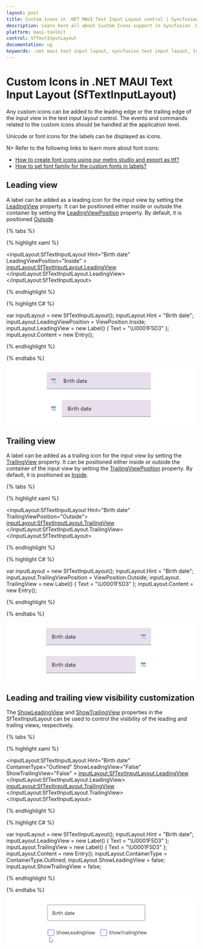 ```yaml
---
layout: post
title: Custom Icons in .NET MAUI Text Input Layout control | Syncfusion
description: Learn here all about Custom Icons support in Syncfusion .NET MAUI Text Input Layout (SfTextInputLayout) control and more.
platform: maui-toolkit
control: SfTextInputLayout
documentation: ug
keywords: .net maui text input layout, syncfusion text input layout, text input layout maui, .net maui leading icon entry.
---
```


# Custom Icons in .NET MAUI Text Input Layout (SfTextInputLayout)

Any custom icons can be added to the leading edge or the trailing edge of the input view in the text input layout control. The events and commands related to the custom icons should be handled at the application level.

Unicode or font icons for the labels can be displayed as icons.

N> Refer to the following links to learn more about font icons:
* [How to create font icons using our metro studio and export as ttf?](https://help.syncfusion.com/metro-studio/export-icon-font)
* [How to set font family for the custom fonts in labels?](https://learn.microsoft.com/en-us/dotnet/maui/user-interface/fonts?view=net-maui-7.0#display-font-icons)

## Leading view

A label can be added as a leading icon for the input view by setting the [LeadingView](https://help.syncfusion.com/cr/maui/Syncfusion.Maui.Core.SfTextInputLayout.html#Syncfusion_Maui_Core_SfTextInputLayout_LeadingView) property. It can be positioned either inside or outside the container by setting the [LeadingViewPosition](https://help.syncfusion.com/cr/maui/Syncfusion.Maui.Core.SfTextInputLayout.html#Syncfusion_Maui_Core_SfTextInputLayout_LeadingViewPosition) property. By default, it is positioned [Outside](https://help.syncfusion.com/cr/maui/Syncfusion.Maui.Core.ViewPosition.html#Syncfusion_Maui_Core_ViewPosition_Outside).

{% tabs %} 

{% highlight xaml %} 

<inputLayout:SfTextInputLayout Hint="Birth date"
                               LeadingViewPosition="Inside" >
    <Entry />
    <inputLayout:SfTextInputLayout.LeadingView>
       <Label
           Text="&#x1F5D3;">     
       </Label>
    </inputLayout:SfTextInputLayout.LeadingView>
</inputLayout:SfTextInputLayout> 

{% endhighlight %}

{% highlight C# %} 

var inputLayout = new SfTextInputLayout();
inputLayout.Hint = "Birth date";
inputLayout.LeadingViewPosition = ViewPosition.Inside;
inputLayout.LeadingView = new Label() { Text = "\U0001F5D3" };
inputLayout.Content = new Entry(); 

{% endhighlight %}

{% endtabs %}

![Leading view position](images/CustomIcons/LeadingView.png)

## Trailing  view

A label can be added as a trailing icon for the input view by setting the [TrailingView](https://help.syncfusion.com/cr/maui/Syncfusion.Maui.Core.SfTextInputLayout.html#Syncfusion_Maui_Core_SfTextInputLayout_TrailingView) property. It can be positioned either inside or outside the container of the input view by setting the [TrailingViewPosition](https://help.syncfusion.com/cr/maui/Syncfusion.Maui.Core.SfTextInputLayout.html#Syncfusion_Maui_Core_SfTextInputLayout_TrailingViewPosition) property. By default, it is positioned as [Inside](https://help.syncfusion.com/cr/maui/Syncfusion.Maui.Core.ViewPosition.html#Syncfusion_Maui_Core_ViewPosition_Inside).

{% tabs %}

{% highlight xaml %} 

<inputLayout:SfTextInputLayout Hint="Birth date"
                               TrailingViewPosition="Outside">
    <Entry  />
    <inputLayout:SfTextInputLayout.TrailingView>
      <Label
         Text="&#x1F5D3;">     
      </Label>
    </inputLayout:SfTextInputLayout.TrailingView>
</inputLayout:SfTextInputLayout> 

{% endhighlight %}

{% highlight C# %} 

var inputLayout = new SfTextInputLayout();
inputLayout.Hint = "Birth date";
inputLayout.TrailingViewPosition = ViewPosition.Outside; 
inputLayout. TrailingView = new Label() { Text = "\U0001F5D3" };
inputLayout.Content = new Entry(); 

{% endhighlight %}

{% endtabs %}

![Trailing view position](images/CustomIcons/TrailingView.png)


## Leading and trailing view visibility customization

The [ShowLeadingView](https://help.syncfusion.com/cr/maui/Syncfusion.Maui.Core.SfTextInputLayout.html#Syncfusion_Maui_Core_SfTextInputLayout_ShowLeadingView) and [ShowTrailingView](https://help.syncfusion.com/cr/maui/Syncfusion.Maui.Core.SfTextInputLayout.html#Syncfusion_Maui_Core_SfTextInputLayout_ShowTrailingView) properties in the SfTextInputLayout can be used to control the visibility of the leading and trailing views, respectively.

{% tabs %}

{% highlight xaml %} 

<inputLayout:SfTextInputLayout Hint="Birth date"
                               ContainerType="Outlined"
                               ShowLeadingView="False"
                               ShowTrailingView="False" >
   <Entry />
   <inputLayout:SfTextInputLayout.LeadingView>
      <Label
         Text="&#x1F5D3;">     
      </Label>
   </inputLayout:SfTextInputLayout.LeadingView>
   <inputLayout:SfTextInputLayout.TrailingView>
   <Label
      Text="&#x1F5D3;">     
   </Label>
   </inputLayout:SfTextInputLayout.TrailingView>
</inputLayout:SfTextInputLayout> 

{% endhighlight %}

{% highlight C# %} 

var inputLayout = new SfTextInputLayout();
inputLayout.Hint = "Birth date";
inputLayout.LeadingView = new Label() { Text = "\U0001F5D3" };
inputLayout.TrailingView = new Label() { Text = "\U0001F5D3" };
inputLayout.Content = new Entry();
inputLayout.ContainerType = ContainerType.Outlined;
inputLayout.ShowLeadingView = false;
inputLayout.ShowTrailingView = false;

{% endhighlight %}

{% endtabs %}

![Visibility customisation](images/CustomIcons/LeadTrailCust.png)
